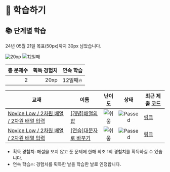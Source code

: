 # 📖 학습하기

## 📚 단계별 학습
24년 05월 21일 목표(50px)까지 30px 남았습니다.

![20xp](https://img.shields.io/badge/EXP-20xp-%235cb85c.svg?for-the-badge)
![12일째](https://img.shields.io/badge/연속학습-12일째-%23E34F26.svg?for-the-badge)

|총 문제수|획득 경험치|연속 학습|
|---:|---:|---|
2|20xp|12일째🔥|

|교재|이름|난이도|상태|최근 제출 코드|
|---|---|:---:|:---:|---|
|[Novice Low / 2차원 배열 / 2차원 배열 입력](https://www.codetree.ai/missions?missionId=4)|[[개념]배열의 합](https://www.codetree.ai/missions/4/problems/sum-of-array)|![쉬움][easy]|![Passed][passed]|[링크](https://github.com/kangkangjeong/codetree-TILs/blob/main/240521/%EB%B0%B0%EC%97%B4%EC%9D%98%20%ED%95%A9/sum-of-array.py)|
|[Novice Low / 2차원 배열 / 2차원 배열 입력](https://www.codetree.ai/missions?missionId=4)|[[연습]대문자로 바꾸기](https://www.codetree.ai/missions/4/problems/change-to-capital)|![쉬움][easy]|![Passed][passed]|[링크](https://github.com/kangkangjeong/codetree-TILs/blob/main/240521/%EB%8C%80%EB%AC%B8%EC%9E%90%EB%A1%9C%20%EB%B0%94%EA%BE%B8%EA%B8%B0/change-to-capital.py)|


* 획득 경험치: 해설을 보지 않고 푼 문제에 한해 최초 1회 경험치를 획득하실 수 있습니다.
* 연속 학습🔥: 경험치를 획득한 날을 학습한 날로 인정합니다.










[b5]: https://img.shields.io/badge/Bronze_5-%235D3E31.svg
[b4]: https://img.shields.io/badge/Bronze_4-%235D3E31.svg
[b3]: https://img.shields.io/badge/Bronze_3-%235D3E31.svg
[b2]: https://img.shields.io/badge/Bronze_2-%235D3E31.svg
[b1]: https://img.shields.io/badge/Bronze_1-%235D3E31.svg
[s5]: https://img.shields.io/badge/Silver_5-%23394960.svg
[s4]: https://img.shields.io/badge/Silver_4-%23394960.svg
[s3]: https://img.shields.io/badge/Silver_3-%23394960.svg
[s2]: https://img.shields.io/badge/Silver_2-%23394960.svg
[s1]: https://img.shields.io/badge/Silver_1-%23394960.svg
[g5]: https://img.shields.io/badge/Gold_5-%23FFC433.svg
[g4]: https://img.shields.io/badge/Gold_4-%23FFC433.svg
[g3]: https://img.shields.io/badge/Gold_3-%23FFC433.svg
[g2]: https://img.shields.io/badge/Gold_2-%23FFC433.svg
[g1]: https://img.shields.io/badge/Gold_1-%23FFC433.svg
[p5]: https://img.shields.io/badge/Platinum_5-%2376DDD8.svg
[p4]: https://img.shields.io/badge/Platinum_4-%2376DDD8.svg
[p3]: https://img.shields.io/badge/Platinum_3-%2376DDD8.svg
[p2]: https://img.shields.io/badge/Platinum_2-%2376DDD8.svg
[p1]: https://img.shields.io/badge/Platinum_1-%2376DDD8.svg
[passed]: https://img.shields.io/badge/Passed-%23009D27.svg
[failed]: https://img.shields.io/badge/Failed-%23D24D57.svg
[easy]: https://img.shields.io/badge/쉬움-%235cb85c.svg?for-the-badge
[medium]: https://img.shields.io/badge/보통-%23FFC433.svg?for-the-badge
[hard]: https://img.shields.io/badge/어려움-%23D24D57.svg?for-the-badge